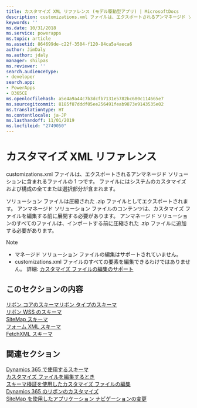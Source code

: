 ```yaml
---
title: カスタマイズ XML リファレンス (モデル駆動型アプリ) | MicrosoftDocs
description: customizations.xml ファイルは、エクスポートされるアンマネージド ソリューションに含まれるファイルの 1 つです。 ファイルにはシステムのカスタマイズおよび構成の全てまたは選択部分が含まれます
keywords: ''
ms.date: 10/31/2018
ms.service: powerapps
ms.topic: article
ms.assetid: 864699de-c22f-3504-f120-84ca5a4aeca6
author: JimDaly
ms.author: jdaly
manager: shilpas
ms.reviewer: ''
search.audienceType:
- developer
search.app:
- PowerApps
- D365CE
ms.openlocfilehash: a5e4a9a44c7b3dcfb7131e5782bc680c114665e7
ms.sourcegitcommit: 8185f87dddf05ee256491feab9873e9143535e02
ms.translationtype: HT
ms.contentlocale: ja-JP
ms.lasthandoff: 11/01/2019
ms.locfileid: "2749050"
---
```

# <a name="customization-xml-reference"></a>カスタマイズ XML リファレンス

<!-- https://docs.microsoft.com/dynamics365/customer-engagement/developer/customization-xml-reference -->

customizations.xml ファイルは、エクスポートされるアンマネージド ソリューションに含まれるファイルの 1 つです。 ファイルにはシステムのカスタマイズおよび構成の全てまたは選択部分が含まれます。 
  
 ソリューション ファイルは圧縮された .zip ファイルとしてエクスポートされます。 アンマネージド ソリューション ファイルのコンテンツは、カスタマイズ ファイルを編集する前に展開する必要があります。 アンマネージド ソリューションのすべてのファイルは、インポートする前に圧縮された .zip ファイルに追加する必要があります。  

> [!NOTE]
> - マネージド ソリューション ファイルの編集はサポートされていません。  
> - customizations.xml ファイルのすべての要素を編集できるわけではありません。 詳細: [カスタマイズ ファイルの編集のサポート](../common-data-service/when-edit-customization-file.md)

## <a name="in-this-section"></a>このセクションの内容

 [リボン コアのスキーマ](ribbon-core-schema.md)[リボン タイプのスキーマ](ribbon-types-schema.md)  
 [リボン WSS のスキーマ](ribbon-wss-schema.md)  
 [SiteMap スキーマ](/dynamics365/customer-engagement/developer/customize-dev/sitemap-schema)<br/> <!-- TODO need to fix the link--> 
 [フォーム XML スキーマ](form-xml-schema.md)<br/> 
 [FetchXML スキーマ](../common-data-service/fetchxml-schema.md) 

## <a name="related-sections"></a>関連セクション

 [Dynamics 365 で使用するスキーマ](/dynamics365/customer-engagement/developer/schemas-used-dynamics-365)<br/> <!-- TODO need to fix the link--> 
 [カスタマイズ ファイルを編集するとき](../common-data-service/when-edit-customization-file.md)  
[スキーマ検証を使用したカスタマイズ ファイルの編集](edit-customizations-xml-file-schema-validation.md)  
 [Dynamics 365 のリボンのカスタマイズ](customize-commands-ribbon.md)  
 [SiteMap を使用したアプリケーション ナビゲーションの変更](/dynamics365/customer-engagement/developer/customize-dev/change-application-navigation-using-sitemap) <!-- TODO need to fix the link--> 

